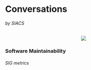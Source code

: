 # Conversations 
###### by SIACS

<p align="center">
  <img src="http://i.imgur.com/Bbe2WZk.png">
</p>

### Software Maintainability
###### SIG metrics

